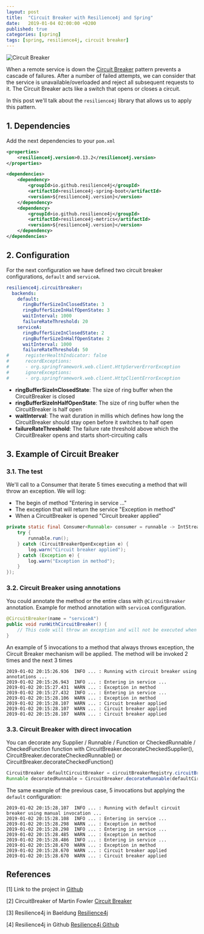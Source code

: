 ```yaml
---
layout: post
title:  "Circuit Breaker with Resilience4j and Spring"
date:   2019-01-04 02:00:00 +0200
published: true
categories: [spring]
tags: [spring, resilience4j, circuit breaker]
---
```


![Circuit Breaker](https://raw.githubusercontent.com/frandorado/frandorado.github.io/master/static/img/_posts/circuitbreaker-resilience4j-spring.png "Circuit Breaker")

When a remote service is down the [Circuit Breaker][circuitbreaker-martinfowler-link] pattern prevents a cascade of failures. After a number of failed attempts, we can consider that the service is unavailable/overloaded and reject all subsequent requests to it. The Circuit Breaker acts like a switch that opens or closes a circuit.

In this post we'll talk about the `resilience4j` library that allows us to apply this pattern.

## 1. Dependencies

Add the next dependencies to your `pom.xml`

```xml
<properties>
    <resilience4j.version>0.13.2</resilience4j.version>
</properties>

<dependencies>
    <dependency>
        <groupId>io.github.resilience4j</groupId>
        <artifactId>resilience4j-spring-boot</artifactId>
        <version>${resilience4j.version}</version>
    </dependency>
    <dependency>
        <groupId>io.github.resilience4j</groupId>
        <artifactId>resilience4j-metrics</artifactId>
        <version>${resilience4j.version}</version>
    </dependency>
</dependencies>
```

## 2. Configuration

For the next configuration we have defined two circuit breaker configurations, `default` and `serviceA`.

```yaml
resilience4j.circuitbreaker:
  backends:
    default:
      ringBufferSizeInClosedState: 3
      ringBufferSizeInHalfOpenState: 3
      waitInterval: 1000
      failureRateThreshold: 20
    serviceA:
      ringBufferSizeInClosedState: 2
      ringBufferSizeInHalfOpenState: 2
      waitInterval: 1000
      failureRateThreshold: 50
#      registerHealthIndicator: false
#      recordExceptions:
#      - org.springframework.web.client.HttpServerErrorException
#      ignoreExceptions:
#      - org.springframework.web.client.HttpClientErrorException
```
* **ringBufferSizeInClosedState**: The size of ring buffer when the CircuitBreaker is closed
* **ringBufferSizeInHalfOpenState**: The size of ring buffer when the CircuitBreaker is half open
* **waitInterval**: The wait duration in millis which defines how long the CircuitBreaker should stay open before it switches to half open
* **failureRateThreshold**: The failure rate threshold above which the CircuitBreaker opens and starts short-circuiting calls

## 3. Example of Circuit Breaker
### 3.1. The test

We'll call to a Consumer that iterate 5 times executing a method that will throw an exception. We will log:
* The begin of method "Entering in service ..."
* The exception that will return the service "Exception in method"
* When a CircuitBreaker is opened "Circuit breaker applied"

```java
private static final Consumer<Runnable> consumer = runnable -> IntStream.range(0, 5).forEach(value -> {
    try {
        runnable.run();
    } catch (CircuitBreakerOpenException e) {
        log.warn("Circuit breaker applied");
    } catch (Exception e) {
        log.warn("Exception in method");
    }
});
```

### 3.2. Circuit Breaker using annotations

You could annotate the method or the entire class with `@CircuitBreaker` annotation. Example for method annotation with `serviceA` configuration.

```java
@CircuitBreaker(name = "serviceA")
public void runWithCircuitBreaker() {
    // This code will throw an exception and will not be executed when applies Circuit Breaker
}
```
An example of 5 invocations to a method that always throws exception, the Circuit Breaker mechanism will be applied. The method will be invoked 2 times and the next 3 times

```console
2019-01-02 20:15:26.936  INFO ... : Running with circuit breaker using annotations ...
2019-01-02 20:15:26.943  INFO ... : Entering in service ...
2019-01-02 20:15:27.431  WARN ... : Exception in method
2019-01-02 20:15:27.432  INFO ... : Entering in service ...
2019-01-02 20:15:28.106  WARN ... : Exception in method
2019-01-02 20:15:28.107  WARN ... : Circuit breaker applied
2019-01-02 20:15:28.107  WARN ... : Circuit breaker applied
2019-01-02 20:15:28.107  WARN ... : Circuit breaker applied
```

### 3.3. Circuit Breaker with direct invocation

You can decorate any Supplier / Runnable / Function or CheckedRunnable / CheckedFunction function with CircuitBreaker.decorateCheckedSupplier(), CircuitBreaker.decorateCheckedRunnable() or CircuitBreaker.decorateCheckedFunction()

```java
CircuitBreaker defaultCircuitBreaker = circuitBreakerRegistry.circuitBreaker("default");
Runnable decoratedRunnable = CircuitBreaker.decorateRunnable(defaultCircuitBreaker, () -> circuitBreakerTestService.run(false));
```

The same example of the previous case, 5 invocations but applying the `default` configuration:

```console
2019-01-02 20:15:28.107  INFO ... : Running with default circuit breaker using manual invocation ...
2019-01-02 20:15:28.108  INFO ... : Entering in service ...
2019-01-02 20:15:28.298  WARN ... : Exception in method
2019-01-02 20:15:28.298  INFO ... : Entering in service ...
2019-01-02 20:15:28.485  WARN ... : Exception in method
2019-01-02 20:15:28.486  INFO ... : Entering in service ...
2019-01-02 20:15:28.670  WARN ... : Exception in method
2019-01-02 20:15:28.670  WARN ... : Circuit breaker applied
2019-01-02 20:15:28.670  WARN ... : Circuit breaker applied
```

## References

[1] Link to the project in [Github][github-link]

[2] CircuitBreaker of Martin Fowler [Circuit Breaker][circuitbreaker-martinfowler-link]

[3] Resilience4j in Baeldung [Resilience4j][resilience4j-baeldung-link]

[4] Resilience4j in Github [Resilience4j Github][resilience4j-official]

[github-link]: https://github.com/frandorado/spring-projects/tree/master/resilience4j-spring
[circuitbreaker-martinfowler-link]: https://martinfowler.com/bliki/CircuitBreaker.html
[resilience4j-baeldung-link]: https://www.baeldung.com/resilience4j
[resilience4j-official]: https://resilience4j.github.io/resilience4j

